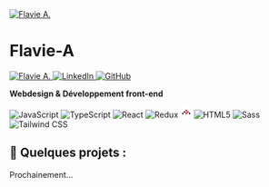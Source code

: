 <!--
**Flavie-A/flavie-a** is a ✨ _special_ ✨ repository because its `README.md` (this file) appears on your GitHub profile.
-->
  <a href="https://flavie-a.fr" target="_blank">
 <img src="https://flavie-a.fr/img/logo.svg" alt="Flavie A." width="100">
  </a>
  
# Flavie-A

<p align="left">
  <a href="https://flavie-a.fr" target="_blank">
     <img src="https://flavie-a.fr/img/logo.svg" alt="Flavie A." width="20">
  </a>
   
  <a href="https://www.linkedin.com/in/flavie-andr%C3%A9-37500065" target="_blank">
    <img src="https://cdn.jsdelivr.net/npm/simple-icons/icons/linkedin.svg" alt="LinkedIn" width="20">
  </a>
    
  <a href="https://github.com/Flavie-A" target="_blank">
    <img src="https://cdn.jsdelivr.net/npm/simple-icons/icons/github.svg" alt="GitHub" width="20">
  </a>
</p>

**Webdesign & Développement front-end**  

<p align="left">
  <img src="https://cdn.jsdelivr.net/gh/devicons/devicon/icons/javascript/javascript-original.svg" alt="JavaScript" width="20">
  <img src="https://cdn.jsdelivr.net/gh/devicons/devicon/icons/typescript/typescript-original.svg" alt="TypeScript" width="20">
  <img src="https://cdn.jsdelivr.net/gh/devicons/devicon/icons/react/react-original.svg" alt="React" width="20">
  <img src="https://cdn.jsdelivr.net/gh/devicons/devicon/icons/redux/redux-original.svg" alt="Redux" width="20">
  <img src="https://raw.githubusercontent.com/github/explore/main/topics/react-router/react-router.png" alt="React Router" width="20">
  <img src="https://cdn.jsdelivr.net/gh/devicons/devicon/icons/html5/html5-original.svg" alt="HTML5" width="20">
  <img src="https://cdn.jsdelivr.net/gh/devicons/devicon/icons/sass/sass-original.svg" alt="Sass" width="20">
  <img src="https://cdn.jsdelivr.net/gh/devicons/devicon/icons/tailwindcss/tailwindcss-original.svg" alt="Tailwind CSS" width="20">
</p>

## 📂 Quelques projets :

Prochainement...  

<!-- 
- **Nom du projet 1** : Brève description. [Lien vers le projet](#)  
- **Nom du projet 2** : Brève description. [Lien vers le projet](#)  
-->
